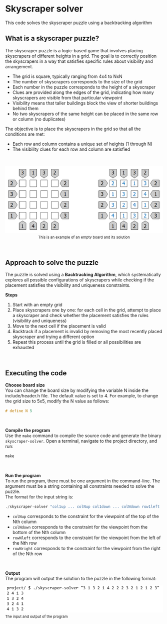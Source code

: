 # Skyscraper solver

This code solves the skyscraper puzzle using a backtracking algorithm <br />

## What is a skyscraper puzzle?
The skyscraper puzzle is a logic-based game that involves placing skyscrapers of different heights in a grid. The goal is to correctly position the skyscrapers in a way that satisfies specific rules about visibility and arrangement.<br />
* The grid is square, typically ranging from 4x4 to NxN
* The number of skyscrapers corresponds to the size of the grid
* Each number in the puzzle corresponds to the height of a skyscraper
* Clues are provided along the edges of the grid, indicating how many skyscrapers are visible from that particular viewpoint
* Visibility means that taller buildings block the view of shorter buildings behind them
* No two skyscrapers of the same height can be placed in the same row or column (no duplicates)

The objective is to place the skyscrapers in the grid so that all the conditions are met: 
* Each row and column contains a unique set of heights (1 through N)
* The visibility clues for each row and column are satisfied
<br />

<p align="center">
  <img src="img/skyscraper.png"><br />
  <small>This is an example of an empty board and its solution</small>
</p>
<br />

## Approach to solve the puzzle
The puzzle is solved using a **Backtracking Algorithm**, which systematically explores all possible configurations of skyscrapers while checking if the placement satisfies the visibility and uniqueness constraints.<br />

**Steps**
1. Start with an empty grid
2. Place skyscrapers one by one: for each cell in the grid, attempt to place a skyscraper and check whether the placement satisfies the rules (visibility and uniqueness)
3. Move to the next cell if the placement is valid
4. Backtrack if a placement is invalid by removing the most recently placed skyscraper and trying a different option
5. Repeat this process until the grid is filled or all possibilities are exhausted
<br />

## Executing the code
**Choose board size**<br />
You can change the board size by modifying the variable N inside the include/header.h file. The default value is set to 4. For example, to change the grid size to 5x5, modify the N value as follows:
```c
# define N 5
```
<br />

**Compile the program**<br />
Use the `make` command to compile the source code and generate the binary `skyscraper-solver`. Open a terminal, navigate to the project directory, and run:
```c
make
```
<br />

**Run the program**<br />
To run the program, there must be one argument in the command-line. The argument must be a string containing all constraints needed to solve the puzzle.<br />
The format for the input string is:
```c
./skyscraper-solver "col1up ... colNup col1down ... colNdown row1left ... rowNleft row1right ... rowNright"
```
  - `colNup` corresponds to the constraint for the viewpoint of the top of the Nth column
  - `colNdown` corresponds to the constraint for the viewpoint from the bottom of the Nth column
  - `rowNleft` corresponds to the constraint for the viewpoint from the left of the Nth row
  - `rowNright` corresponds to the constraint for the viewpoint from the right of the Nth row
<br />

**Output**<br />
The program will output the solution to the puzzle in the following format:
<p>
  <img src="img/usage.png"><br />
  <small>The input and output of the program</small>
</p>
